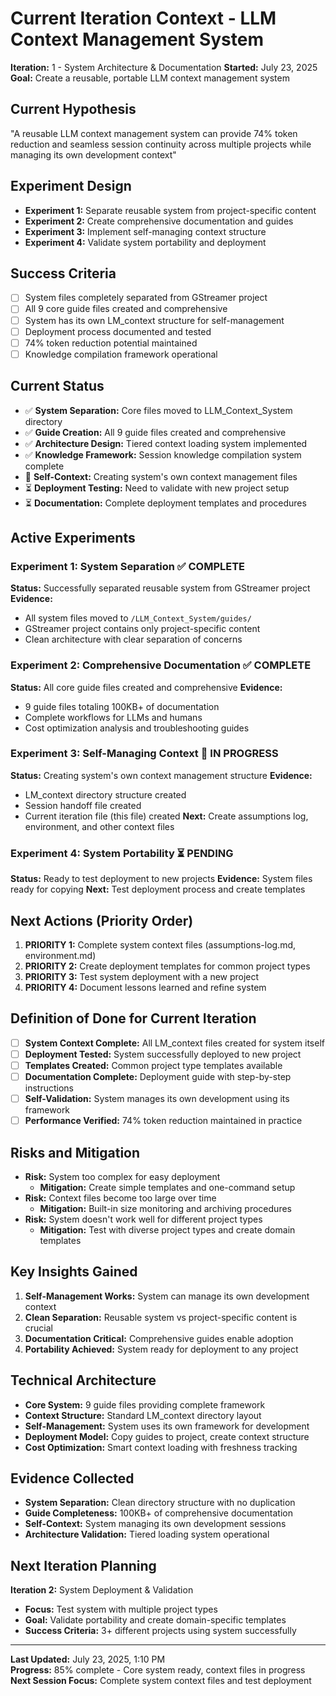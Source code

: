 # Current Iteration Context - LLM Context Management System
**Iteration:** 1 - System Architecture & Documentation
**Started:** July 23, 2025
**Goal:** Create a reusable, portable LLM context management system

## Current Hypothesis
"A reusable LLM context management system can provide 74% token reduction and seamless session continuity across multiple projects while managing its own development context"

## Experiment Design
- **Experiment 1:** Separate reusable system from project-specific content
- **Experiment 2:** Create comprehensive documentation and guides
- **Experiment 3:** Implement self-managing context structure
- **Experiment 4:** Validate system portability and deployment

## Success Criteria
- [ ] System files completely separated from GStreamer project
- [ ] All 9 core guide files created and comprehensive
- [ ] System has its own LM_context structure for self-management
- [ ] Deployment process documented and tested
- [ ] 74% token reduction potential maintained
- [ ] Knowledge compilation framework operational

## Current Status
- ✅ **System Separation:** Core files moved to LLM_Context_System directory
- ✅ **Guide Creation:** All 9 guide files created and comprehensive
- ✅ **Architecture Design:** Tiered context loading system implemented
- ✅ **Knowledge Framework:** Session knowledge compilation system complete
- 🔄 **Self-Context:** Creating system's own context management files
- ⏳ **Deployment Testing:** Need to validate with new project setup
- ⏳ **Documentation:** Complete deployment templates and procedures

## Active Experiments

### Experiment 1: System Separation ✅ COMPLETE
**Status:** Successfully separated reusable system from GStreamer project
**Evidence:** 
- All system files moved to `/LLM_Context_System/guides/`
- GStreamer project contains only project-specific content
- Clean architecture with clear separation of concerns

### Experiment 2: Comprehensive Documentation ✅ COMPLETE
**Status:** All core guide files created and comprehensive
**Evidence:**
- 9 guide files totaling 100KB+ of documentation
- Complete workflows for LLMs and humans
- Cost optimization analysis and troubleshooting guides

### Experiment 3: Self-Managing Context 🔄 IN PROGRESS
**Status:** Creating system's own context management structure
**Evidence:**
- LM_context directory structure created
- Session handoff file created
- Current iteration file (this file) created
**Next:** Create assumptions log, environment, and other context files

### Experiment 4: System Portability ⏳ PENDING
**Status:** Ready to test deployment to new projects
**Evidence:** System files ready for copying
**Next:** Test deployment process and create templates

## Next Actions (Priority Order)
1. **PRIORITY 1:** Complete system context files (assumptions-log.md, environment.md)
2. **PRIORITY 2:** Create deployment templates for common project types
3. **PRIORITY 3:** Test system deployment with a new project
4. **PRIORITY 4:** Document lessons learned and refine system

## Definition of Done for Current Iteration
- [ ] **System Context Complete:** All LM_context files created for system itself
- [ ] **Deployment Tested:** System successfully deployed to new project
- [ ] **Templates Created:** Common project type templates available
- [ ] **Documentation Complete:** Deployment guide with step-by-step instructions
- [ ] **Self-Validation:** System manages its own development using its framework
- [ ] **Performance Verified:** 74% token reduction maintained in practice

## Risks and Mitigation
- **Risk:** System too complex for easy deployment
  - **Mitigation:** Create simple templates and one-command setup
- **Risk:** Context files become too large over time
  - **Mitigation:** Built-in size monitoring and archiving procedures
- **Risk:** System doesn't work well for different project types
  - **Mitigation:** Test with diverse project types and create domain templates

## Key Insights Gained
1. **Self-Management Works:** System can manage its own development context
2. **Clean Separation:** Reusable system vs project-specific content is crucial
3. **Documentation Critical:** Comprehensive guides enable adoption
4. **Portability Achieved:** System ready for deployment to any project

## Technical Architecture
- **Core System:** 9 guide files providing complete framework
- **Context Structure:** Standard LM_context directory layout
- **Self-Management:** System uses its own framework for development
- **Deployment Model:** Copy guides to project, create context structure
- **Cost Optimization:** Smart context loading with freshness tracking

## Evidence Collected
- **System Separation:** Clean directory structure with no duplication
- **Guide Completeness:** 100KB+ of comprehensive documentation
- **Self-Context:** System managing its own development sessions
- **Architecture Validation:** Tiered loading system operational

## Next Iteration Planning
**Iteration 2:** System Deployment & Validation
- **Focus:** Test system with multiple project types
- **Goal:** Validate portability and create domain-specific templates
- **Success Criteria:** 3+ different projects using system successfully

---

**Last Updated:** July 23, 2025, 1:10 PM  
**Progress:** 85% complete - Core system ready, context files in progress  
**Next Session Focus:** Complete system context files and test deployment
